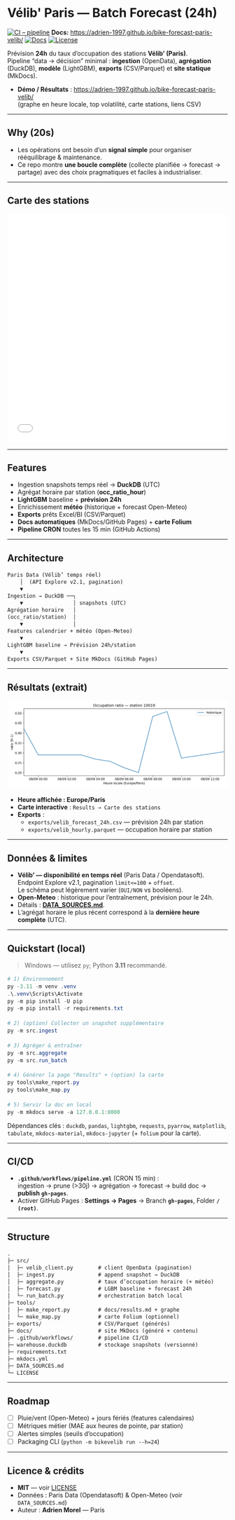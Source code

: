 # Vélib' Paris — Batch Forecast (24h)

[![CI – pipeline](https://github.com/Adrien-1997/bike-forecast-paris-velib/actions/workflows/pipeline.yml/badge.svg?branch=main)](https://github.com/Adrien-1997/bike-forecast-paris-velib/actions/workflows/pipeline.yml)
**Docs:** https://adrien-1997.github.io/bike-forecast-paris-velib/
[![Docs](https://img.shields.io/badge/Docs-GitHub%20Pages-blue)](https://adrien-1997.github.io/bike-forecast-paris-velib/)
[![License](https://img.shields.io/github/license/Adrien-1997/bike-forecast-paris-velib)](./LICENSE)

Prévision **24h** du taux d’occupation des stations **Vélib’ (Paris)**.  
Pipeline “data → décision” minimal : **ingestion** (OpenData), **agrégation** (DuckDB), **modèle** (LightGBM), **exports** (CSV/Parquet) et **site statique** (MkDocs).

- **Démo / Résultats** : https://adrien-1997.github.io/bike-forecast-paris-velib/  
  (graphe en heure locale, top volatilité, carte stations, liens CSV)

---

## Why (20s)

- Les opérations ont besoin d’un **signal simple** pour organiser rééquilibrage & maintenance.
- Ce repo montre **une boucle complète** (collecte planifiée → forecast → partage) avec des choix pragmatiques et faciles à industrialiser.

---

## Carte des stations
<iframe src="assets/map.html" width="100%" height="520" style="border:none;"></iframe>

---

## Features

- Ingestion snapshots temps réel → **DuckDB** (UTC)
- Agrégat horaire par station (**occ_ratio_hour**)
- **LightGBM** baseline + **prévision 24h**
- Enrichissement **météo** (historique + forecast Open-Meteo)
- **Exports** prêts Excel/BI (CSV/Parquet)
- **Docs automatiques** (MkDocs/GitHub Pages) + **carte Folium**
- **Pipeline CRON** toutes les 15 min (GitHub Actions)

---

## Architecture

```
Paris Data (Vélib’ temps réel)
    │  (API Explore v2.1, pagination)
    ▼
Ingestion → DuckDB ──┐
    ▼                │ snapshots (UTC)
Agrégation horaire   │
(occ_ratio/station)  │
    ▼                │
Features calendrier + météo (Open-Meteo)
    ▼
LightGBM baseline → Prévision 24h/station
    ▼
Exports CSV/Parquet + Site MkDocs (GitHub Pages)
```

---

## Résultats (extrait)

![sample](docs/assets/sample_forecast.png)

- **Heure affichée : Europe/Paris**  
- **Carte interactive** : `Results → Carte des stations`  
- **Exports** :
  - `exports/velib_forecast_24h.csv` — prévision 24h par station
  - `exports/velib_hourly.parquet` — occupation horaire par station

---

## Données & limites

- **Vélib’ — disponibilité en temps réel** (Paris Data / Opendatasoft).  
  Endpoint Explore v2.1, pagination `limit<=100` + `offset`.  
  Le schéma peut légèrement varier (`OUI/NON` vs booléens).
- **Open-Meteo** : historique pour l’entraînement, prévision pour le 24h.  
- Détails : **[DATA_SOURCES.md](./DATA_SOURCES.md)**.  
- L’agrégat horaire le plus récent correspond à la **dernière heure complète** (UTC).

---

## Quickstart (local)

> Windows — utilisez `py`; Python **3.11** recommandé.

```powershell
# 1) Environnement
py -3.11 -m venv .venv
.\.venv\Scripts\Activate
py -m pip install -U pip
py -m pip install -r requirements.txt

# 2) (option) Collecter un snapshot supplémentaire
py -m src.ingest

# 3) Agréger & entraîner
py -m src.aggregate
py -m src.run_batch

# 4) Générer la page "Results" + (option) la carte
py tools\make_report.py
py tools\make_map.py

# 5) Servir la doc en local
py -m mkdocs serve -a 127.0.0.1:8000
```

Dépendances clés : `duckdb`, `pandas`, `lightgbm`, `requests`, `pyarrow`, `matplotlib`, `tabulate`, `mkdocs-material`, `mkdocs-jupyter` (+ `folium` pour la carte).

---

## CI/CD

- **`.github/workflows/pipeline.yml`** (CRON 15 min) :  
  ingestion → prune (>30j) → agrégation → forecast → build doc → **publish `gh-pages`**.
- Activer GitHub Pages : **Settings → Pages** → Branch **`gh-pages`**, Folder **`/ (root)`**.

---

## Structure

```
.
├─ src/
│  ├─ velib_client.py        # client OpenData (pagination)
│  ├─ ingest.py              # append snapshot → DuckDB
│  ├─ aggregate.py           # taux d’occupation horaire (+ météo)
│  ├─ forecast.py            # LGBM baseline + forecast 24h
│  └─ run_batch.py           # orchestration batch local
├─ tools/
│  ├─ make_report.py         # docs/results.md + graphe
│  └─ make_map.py            # carte Folium (optionnel)
├─ exports/                  # CSV/Parquet (générés)
├─ docs/                     # site MkDocs (généré + contenu)
├─ .github/workflows/        # pipeline CI/CD
├─ warehouse.duckdb          # stockage snapshots (versionné)
├─ requirements.txt
├─ mkdocs.yml
├─ DATA_SOURCES.md
└─ LICENSE
```

---

## Roadmap

- [ ] Pluie/vent (Open-Meteo) + jours fériés (features calendaires)  
- [ ] Métriques métier (MAE aux heures de pointe, par station)  
- [ ] Alertes simples (seuils d’occupation)  
- [ ] Packaging CLI (`python -m bikevelib run --h=24`)

---

## Licence & crédits

- **MIT** — voir [LICENSE](./LICENSE)  
- Données : Paris Data (Opendatasoft) & Open-Meteo (voir `DATA_SOURCES.md`)  
- Auteur : **Adrien Morel** — Paris
